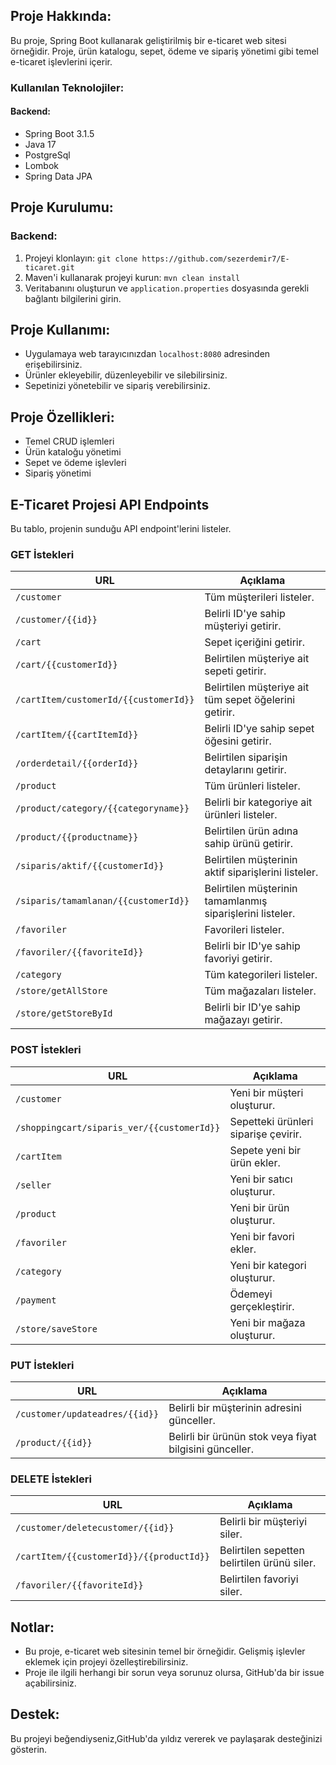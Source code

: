 ## Proje Hakkında:

Bu proje, Spring Boot kullanarak geliştirilmiş bir e-ticaret web sitesi örneğidir. Proje, ürün katalogu, sepet, ödeme ve sipariş yönetimi gibi temel e-ticaret işlevlerini içerir.

### Kullanılan Teknolojiler:

#### Backend:
- Spring Boot 3.1.5
- Java 17
- PostgreSql
- Lombok
- Spring Data JPA


## Proje Kurulumu:

### Backend:
1. Projeyi klonlayın: `git clone https://github.com/sezerdemir7/E-ticaret.git`
2. Maven'i kullanarak projeyi kurun: `mvn clean install`
3. Veritabanını oluşturun ve `application.properties` dosyasında gerekli bağlantı bilgilerini girin.



## Proje Kullanımı:

- Uygulamaya web tarayıcınızdan `localhost:8080` adresinden erişebilirsiniz.
- Ürünler ekleyebilir, düzenleyebilir ve silebilirsiniz.
- Sepetinizi yönetebilir ve sipariş verebilirsiniz.

## Proje Özellikleri:

- Temel CRUD işlemleri
- Ürün kataloğu yönetimi
- Sepet ve ödeme işlevleri
- Sipariş yönetimi




## E-Ticaret Projesi API Endpoints
Bu tablo, projenin sunduğu API endpoint'lerini listeler.

### GET İstekleri

| URL | Açıklama |
|---|---|
| `/customer` | Tüm müşterileri listeler. |
| `/customer/{{id}}` | Belirli ID'ye sahip müşteriyi getirir. |
| `/cart` | Sepet içeriğini getirir. |
| `/cart/{{customerId}}` | Belirtilen müşteriye ait sepeti getirir. |
| `/cartItem/customerId/{{customerId}}` | Belirtilen müşteriye ait tüm sepet öğelerini getirir. |
| `/cartItem/{{cartItemId}}` | Belirli ID'ye sahip sepet öğesini getirir. |
| `/orderdetail/{{orderId}}` | Belirtilen siparişin detaylarını getirir. |
| `/product` | Tüm ürünleri listeler. |
| `/product/category/{{categoryname}}` | Belirli bir kategoriye ait ürünleri listeler. |
| `/product/{{productname}}` | Belirtilen ürün adına sahip ürünü getirir. |
| `/siparis/aktif/{{customerId}}` | Belirtilen müşterinin aktif siparişlerini listeler. |
| `/siparis/tamamlanan/{{customerId}}` | Belirtilen müşterinin tamamlanmış siparişlerini listeler. |
| `/favoriler` | Favorileri listeler. |
| `/favoriler/{{favoriteId}}` | Belirli bir ID'ye sahip favoriyi getirir. |
| `/category` | Tüm kategorileri listeler. |
| `/store/getAllStore` | Tüm mağazaları listeler. |
| `/store/getStoreById` | Belirli bir ID'ye sahip mağazayı getirir. |

### POST İstekleri

| URL | Açıklama |
|---|---|
| `/customer` | Yeni bir müşteri oluşturur. |
| `/shoppingcart/siparis_ver/{{customerId}}` | Sepetteki ürünleri siparişe çevirir. |
| `/cartItem` | Sepete yeni bir ürün ekler. |
| `/seller` | Yeni bir satıcı oluşturur. |
| `/product` | Yeni bir ürün oluşturur. |
| `/favoriler` | Yeni bir favori ekler. |
| `/category` | Yeni bir kategori oluşturur. |
| `/payment` | Ödemeyi gerçekleştirir. |
| `/store/saveStore` | Yeni bir mağaza oluşturur. |

### PUT İstekleri

| URL | Açıklama |
|---|---|
| `/customer/updateadres/{{id}}` | Belirli bir müşterinin adresini günceller. |
| `/product/{{id}}` | Belirli bir ürünün stok veya fiyat bilgisini günceller. |

### DELETE İstekleri

| URL | Açıklama |
|---|---|
| `/customer/deletecustomer/{{id}}` | Belirli bir müşteriyi siler. |
| `/cartItem/{{customerId}}/{{productId}}` | Belirtilen sepetten belirtilen ürünü siler. |
| `/favoriler/{{favoriteId}}` | Belirtilen favoriyi siler. |



## Notlar:

- Bu proje, e-ticaret web sitesinin temel bir örneğidir. Gelişmiş işlevler eklemek için projeyi özelleştirebilirsiniz.
- Proje ile ilgili herhangi bir sorun veya sorunuz olursa, GitHub'da bir issue açabilirsiniz.

## Destek:

Bu projeyi beğendiyseniz,GitHub'da yıldız vererek ve paylaşarak desteğinizi gösterin.
